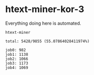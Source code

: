 # htext-miner-kor-3

Everything doing here is automated.

```
htext-miner

total: 5428/9855 (55.07864028411974%)

job0: 982
job1: 1138
job2: 1066
job3: 1173
job4: 1069
```